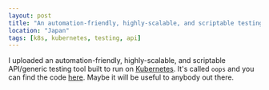 ```yaml
---
layout: post
title: "An automation-friendly, highly-scalable, and scriptable testing tool"
location: "Japan"
tags: [k8s, kubernetes, testing, api]
---
```


I uploaded an automation-friendly, highly-scalable, and scriptable API/generic testing tool built to run on [Kubernetes](https://kubernetes.io/). It's called `oops` and you can find the code [here](https://github.com/flowerinthenight/oops/). Maybe it will be useful to anybody out there.
